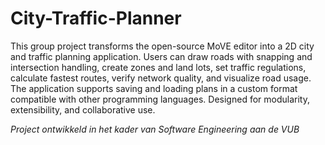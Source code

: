 # City-Traffic-Planner
This group project transforms the open-source MoVE editor into a 2D city and traffic planning application. Users can draw roads with snapping and intersection handling, create zones and land lots, set traffic regulations, calculate fastest routes, verify network quality, and visualize road usage. The application supports saving and loading plans in a custom format compatible with other programming languages. Designed for modularity, extensibility, and collaborative use.

*Project ontwikkeld in het kader van Software Engineering aan de VUB*
